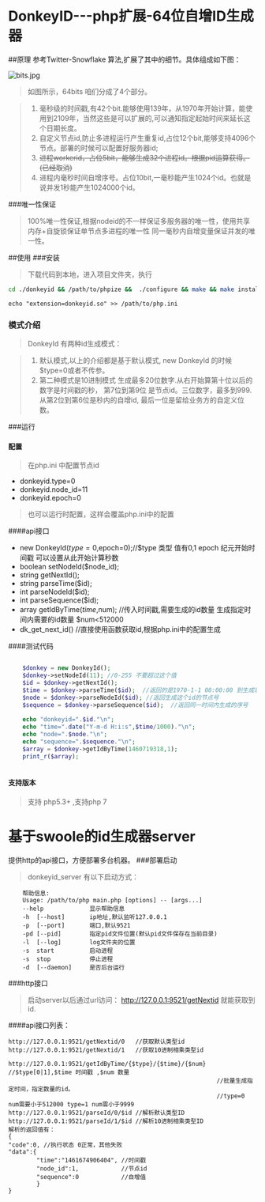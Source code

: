 # DonkeyID---php扩展-64位自增ID生成器
##原理
	参考Twitter-Snowflake 算法,扩展了其中的细节。具体组成如下图：
	
![bits.jpg](https://github.com/osgochina/donkeyid/blob/master/doc/bits.jpg?raw=true)

> 如图所示，64bits 咱们分成了4个部分。

> 1. 毫秒级的时间戳,有42个bit.能够使用139年，从1970年开始计算，能使用到2109年，当然这些是可以扩展的,可以通知指定起始时间来延长这个日期长度。
> 2. 自定义节点id,防止多进程运行产生重复id,占位12个bit,能够支持4096个节点。部署的时候可以配置好服务器id;
> 4. ~~进程workerid，占位5bit，能够生成32个进程id。根据pid运算获得。(已经取消)~~
> 4. 进程内毫秒时间自增序号。占位10bit,一毫秒能产生1024个id。也就是说并发1秒能产生1024000个id。

###唯一性保证
> 100%唯一性保证,根据nodeid的不一样保证多服务器的唯一性，使用共享内存+自旋锁保证单节点多进程的唯一性
> 同一毫秒内自增变量保证并发的唯一性。

##使用
###安装

> 下载代码到本地，进入项目文件夹，执行

```Bash
cd ./donkeyid && /path/to/phpize &&  ./configure && make && make install
```

```Bssh
echo "extension=donkeyid.so" >> /path/to/php.ini
```
### 模式介绍

> DonkeyId 有两种id生成模式：

> 1. 默认模式,以上的介绍都是基于默认模式, new DonkeyId 的时候 $type=0或者不传参。
> 2. 第二种模式是10进制模式 生成最多20位数字.从右开始算第十位以后的数字是时间戳的秒，
>    第7位到第9位 是节点id。三位数字，最多到999.从第2位到第6位是秒内的自增id,
     最后一位是留给业务方的自定义位数。

###运行
#### 配置

> 在php.ini 中配置节点id
* donkeyid.type=0
* donkeyid.node_id=11
* donkeyid.epoch=0
> 也可以运行时配置，这样会覆盖php.ini中的配置

####api接口

* new DonkeyId($type=0,$epoch=0);//$type 类型 值有0,1 epoch 纪元开始时间戳 可以设置从此开始计算秒数
* boolean setNodeId($node_id);
* string getNextId();
* string parseTime($id);
* int parseNodeId($id);
* int parseSequence($id);
* array getIdByTime($time,$num); //传入时间戳,需要生成的id数量 生成指定时间内需要的id数量 $num<512000
* dk_get_next_id() //直接使用函数获取id,根据php.ini中的配置生成

####测试代码

```php

    $donkey = new DonkeyId();
    $donkey->setNodeId(11); //0-255 不要超过这个值
    $id = $donkey->getNextId();
    $time = $donkey->parseTime($id);  //返回的是1970-1-1 00:00:00 到生成事件的毫秒数
    $node = $donkey->parseNodeId($id); //返回生成这个id的节点号
    $sequence = $donkey->parseSequence($id);  //返回同一时间内生成的序号
    
    echo "donkeyid=".$id."\n";
    echo "time=".date("Y-m-d H:i:s",$time/1000)."\n";
    echo "node=".$node."\n";
    echo "sequence=".$sequence."\n";
    $array = $donkey->getIdByTime(1460719318,1);
    print_r($array);
   
```
#### 支持版本
> 支持 php5.3+ ,支持php 7

# 基于swoole的id生成器server

提供http的api接口，方便部署多台机器。
###部署启动
> donkeyid_server 有以下启动方式：

```
    帮助信息:
    Usage: /path/to/php main.php [options] -- [args...]
    --help             显示帮助信息
    -h  [--host]       ip地址,默认监听127.0.0.1
    -p  [--port]       端口,默认9521
    -pd [--pid]        指定pid文件位置(默认pid文件保存在当前目录)
    -l  [--log]        log文件夹的位置
    -s  start          启动进程
    -s  stop           停止进程
    -d  [--daemon]     是否后台运行
```

###http接口

> 启动server以后通过url访问：
> http://127.0.0.1:9521/getNextid 就能获取到id.

####api接口列表：

```
http://127.0.0.1:9521/getNextid/0   //获取默认类型id
http://127.0.0.1:9521/getNextid/1   //获取10进制相乘类型id

http://127.0.0.1:9521/getIdByTime/{$type}/{$time}/{$num}   //$type[0|1],$time 时间戳 ,$num 数量
                                                           //批量生成指定时间，指定数量的id。
                                                           //type=0 num需要小于512000 type=1 num需小于9999
http://127.0.0.1:9521/parseId/0/$id //解析默认类型ID
http://127.0.0.1:9521/parseId/1/$id //解析10进制相乘类型ID
解析的返回值有：
{
"code":0, //执行状态 0正常，其他失败
"data":{
        "time":"1461674906404", //时间戳
        "node_id":1,            //节点id
        "sequence":0            //自增值
        }
}
```